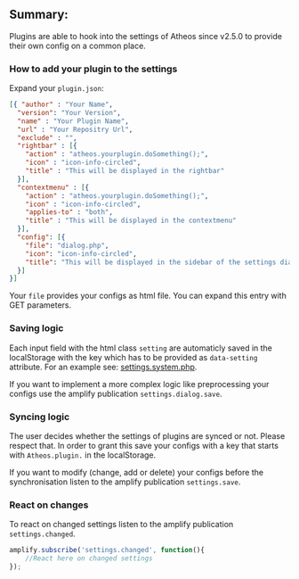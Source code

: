 ## Summary:
Plugins are able to hook into the settings of Atheos since v2.5.0 to provide their own config on a common place.

### How to add your plugin to the settings
Expand your ``plugin.json``:
``` json
[{ "author" : "Your Name",
  "version": "Your Version",
  "name" : "Your Plugin Name",
  "url" : "Your Repositry Url",
  "exclude" : "",
  "rightbar" : [{
    "action" : "atheos.yourplugin.doSomething();",
    "icon" : "icon-info-circled",
    "title" : "This will be displayed in the rightbar"
  }],
  "contextmenu" : [{
    "action" : "atheos.yourplugin.doSomething();",
    "icon" : "icon-info-circled",
    "applies-to" : "both",
    "title" : "This will be displayed in the contextmenu"
  }],
  "config": [{
    "file": "dialog.php",
    "icon": "icon-info-circled",
    "title": "This will be displayed in the sidebar of the settings dialog"
  }]
}]
```
Your ``file`` provides your configs as html file. You can expand this entry with GET parameters.

### Saving logic
Each input field with the html class ``setting`` are automaticly saved in the localStorage with the key which has to be provided as ``data-setting`` attribute. For an example see: [settings.system.php](https://github.com/Atheos/Atheos/tree/master/components/settings/settings.system.php#L12).

If you want to implement a more complex logic like preprocessing your configs use the amplify publication ``settings.dialog.save``.

### Syncing logic
The user decides whether the settings of plugins are synced or not. Please respect that. In order to grant this save your configs with a key that starts with ``Atheos.plugin.`` in the localStorage.

If you want to modify (change, add or delete) your configs before the synchronisation listen to the amplify publication ``settings.save``.

### React on changes
To react on changed settings listen to the amplify publication ``settings.changed``.
```js
amplify.subscribe('settings.changed', function(){
    //React here on changed settings
});
```